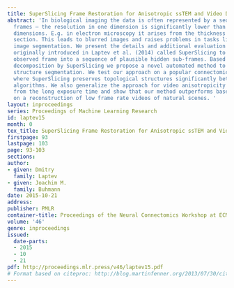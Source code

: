 ```yaml
---
title: SuperSlicing Frame Restoration for Anisotropic ssTEM and Video Data
abstract: 'In biological imaging the data is often represented by a sequence of anisotropic
  frames — the resolution in one dimension is significantly lower than in the other
  dimensions. E.g. in electron microscopy it arises from the thickness of a scanned
  section. This leads to blurred images and raises problems in tasks like neuronal
  image segmentation. We present the details and additional evaluation of an approach
  originally introduced in Laptev et al. (2014) called SuperSlicing to decompose the
  observed frame into a sequence of plausible hidden sub-frames. Based on sub-frame
  decomposition by SuperSlicing we propose a novel automated method to perform neuronal
  structure segmentation. We test our approach on a popular connectomics benchmark,
  where SuperSlicing preserves topological structures significantly better than other
  algorithms. We also generalize the approach for video anisotropicity that comes
  from the long exposure time and show that our method outperforms baseline methods
  on a reconstruction of low frame rate videos of natural scenes. '
layout: inproceedings
series: Proceedings of Machine Learning Research
id: laptev15
month: 0
tex_title: SuperSlicing Frame Restoration for Anisotropic ssTEM and Video Data
firstpage: 93
lastpage: 103
page: 93-103
sections: 
author:
- given: Dmitry
  family: Laptev
- given: Joachim M.
  family: Buhmann
date: 2015-10-21
address: 
publisher: PMLR
container-title: Proceedings of the Neural Connectomics Workshop at ECML 2014
volume: '46'
genre: inproceedings
issued:
  date-parts:
  - 2015
  - 10
  - 21
pdf: http://proceedings.mlr.press/v46/laptev15.pdf
# Format based on citeproc: http://blog.martinfenner.org/2013/07/30/citeproc-yaml-for-bibliographies/
---
```

